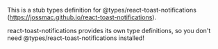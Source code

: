 This is a stub types definition for @types/react-toast-notifications (https://jossmac.github.io/react-toast-notifications).

react-toast-notifications provides its own type definitions, so you don't need @types/react-toast-notifications installed!